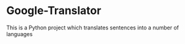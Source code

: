 # Google-Translator
This is a Python project which translates sentences into a number of languages 

